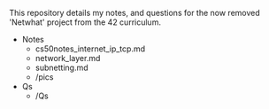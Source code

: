 This repository details my notes, and questions for the now removed 'Netwhat' project from the 42 curriculum.
- Notes
  - cs50notes_internet_ip_tcp.md
  - network_layer.md
  - subnetting.md
  - /pics
- Qs
  - /Qs